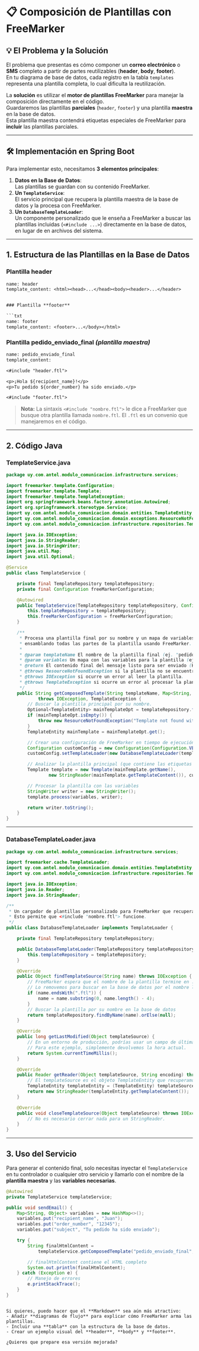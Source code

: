 # 📋 Composición de Plantillas con FreeMarker

## 💡 El Problema y la Solución

El problema que presentas es cómo componer un **correo electrónico** o **SMS** completo a partir de partes reutilizables (**header**, **body**, **footer**).  
En tu diagrama de base de datos, cada registro en la tabla `templates` representa una plantilla completa, lo cual dificulta la reutilización.

La **solución** es utilizar el **motor de plantillas FreeMarker** para manejar la composición directamente en el código.  
Guardaremos las plantillas **parciales** (`header`, `footer`) y una plantilla **maestra** en la base de datos.  
Esta plantilla maestra contendrá etiquetas especiales de FreeMarker para **incluir** las plantillas parciales.

---

## 🛠️ Implementación en Spring Boot

Para implementar esto, necesitamos **3 elementos principales**:

1. **Datos en la Base de Datos**:  
   Las plantillas se guardan con su contenido FreeMarker.
2. **Un `TemplateService`**:  
   El servicio principal que recupera la plantilla maestra de la base de datos y la procesa con FreeMarker.
3. **Un `DatabaseTemplateLoader`**:  
   Un componente personalizado que le enseña a FreeMarker a buscar las plantillas incluidas (`<#include ...>`) directamente en la base de datos, en lugar de en archivos del sistema.

---

## 1. Estructura de las Plantillas en la Base de Datos

### Plantilla **header**
```txt
name: header
template_content: <html><head>...</head><body><header>...</header>


### Plantilla **footer**

```txt
name: footer
template_content: <footer>...</body></html>
```

### Plantilla **pedido\_enviado\_final** *(plantilla maestra)*

```txt
name: pedido_enviado_final
template_content:

<#include "header.ftl">

<p>¡Hola ${recipient_name}!</p>
<p>Tu pedido ${order_number} ha sido enviado.</p>

<#include "footer.ftl">
```

> **Nota:** La sintaxis `<#include "nombre.ftl">` le dice a FreeMarker que busque otra plantilla llamada `nombre.ftl`.
> El `.ftl` es un convenio que manejaremos en el código.

---

## 2. Código Java

### **TemplateService.java**

```java
package uy.com.antel.modulo_comunicacion.infrastructure.services;

import freemarker.template.Configuration;
import freemarker.template.Template;
import freemarker.template.TemplateException;
import org.springframework.beans.factory.annotation.Autowired;
import org.springframework.stereotype.Service;
import uy.com.antel.modulo_comunicacion.domain.entities.TemplateEntity;
import uy.com.antel.modulo_comunicacion.domain.exceptions.ResourceNotFoundException;
import uy.com.antel.modulo_comunicacion.infrastructure.repositories.TemplateRepository;

import java.io.IOException;
import java.io.StringReader;
import java.io.StringWriter;
import java.util.Map;
import java.util.Optional;

@Service
public class TemplateService {

    private final TemplateRepository templateRepository;
    private final Configuration freeMarkerConfiguration;

    @Autowired
    public TemplateService(TemplateRepository templateRepository, Configuration freeMarkerConfiguration) {
        this.templateRepository = templateRepository;
        this.freeMarkerConfiguration = freeMarkerConfiguration;
    }

    /**
     * Procesa una plantilla final por su nombre y un mapa de variables,
     * ensamblando todas las partes de la plantilla usando FreeMarker.
     *
     * @param templateName El nombre de la plantilla final (ej. "pedido_enviado_final").
     * @param variables Un mapa con las variables para la plantilla (ej. "recipient_name", "order_number").
     * @return El contenido final del mensaje listo para ser enviado (HTML o texto).
     * @throws ResourceNotFoundException si la plantilla no se encuentra.
     * @throws IOException si ocurre un error al leer la plantilla.
     * @throws TemplateException si ocurre un error al procesar la plantilla.
     */
    public String getComposedTemplate(String templateName, Map<String, Object> variables)
            throws IOException, TemplateException {
        // Buscar la plantilla principal por su nombre.
        Optional<TemplateEntity> mainTemplateOpt = templateRepository.findByName(templateName);
        if (mainTemplateOpt.isEmpty()) {
            throw new ResourceNotFoundException("Template not found with name: " + templateName);
        }
        TemplateEntity mainTemplate = mainTemplateOpt.get();

        // Crear una configuración de FreeMarker en tiempo de ejecución.
        Configuration customConfig = new Configuration(Configuration.VERSION_2_3_32);
        customConfig.setTemplateLoader(new DatabaseTemplateLoader(templateRepository));

        // Analizar la plantilla principal (que contiene las etiquetas de inclusión)
        Template template = new Template(mainTemplate.getName(),
                new StringReader(mainTemplate.getTemplateContent()), customConfig);

        // Procesar la plantilla con las variables
        StringWriter writer = new StringWriter();
        template.process(variables, writer);

        return writer.toString();
    }
}
```

---

### **DatabaseTemplateLoader.java**

```java
package uy.com.antel.modulo_comunicacion.infrastructure.services;

import freemarker.cache.TemplateLoader;
import uy.com.antel.modulo_comunicacion.domain.entities.TemplateEntity;
import uy.com.antel.modulo_comunicacion.infrastructure.repositories.TemplateRepository;

import java.io.IOException;
import java.io.Reader;
import java.io.StringReader;

/**
 * Un cargador de plantillas personalizado para FreeMarker que recupera las plantillas de la base de datos.
 * Esto permite que <#include "nombre.ftl"> funcione.
 */
public class DatabaseTemplateLoader implements TemplateLoader {

    private final TemplateRepository templateRepository;

    public DatabaseTemplateLoader(TemplateRepository templateRepository) {
        this.templateRepository = templateRepository;
    }

    @Override
    public Object findTemplateSource(String name) throws IOException {
        // FreeMarker espera que el nombre de la plantilla termine en .ftl.
        // Lo removemos para buscar en la base de datos por el nombre limpio.
        if (name.endsWith(".ftl")) {
            name = name.substring(0, name.length() - 4);
        }
        // Buscar la plantilla por su nombre en la base de datos
        return templateRepository.findByName(name).orElse(null);
    }

    @Override
    public long getLastModified(Object templateSource) {
        // En un entorno de producción, podrías usar un campo de última modificación.
        // Para este ejemplo, simplemente devolvemos la hora actual.
        return System.currentTimeMillis();
    }

    @Override
    public Reader getReader(Object templateSource, String encoding) throws IOException {
        // El templateSource es el objeto TemplateEntity que recuperamos antes.
        TemplateEntity templateEntity = (TemplateEntity) templateSource;
        return new StringReader(templateEntity.getTemplateContent());
    }

    @Override
    public void closeTemplateSource(Object templateSource) throws IOException {
        // No es necesario cerrar nada para un StringReader.
    }
}
```

---

## 3. Uso del Servicio

Para generar el contenido final, solo necesitas inyectar el `TemplateService` en tu controlador o cualquier otro servicio y llamarlo con el nombre de la **plantilla maestra** y las **variables necesarias**.

```java
@Autowired
private TemplateService templateService;

public void sendEmail() {
    Map<String, Object> variables = new HashMap<>();
    variables.put("recipient_name", "Juan");
    variables.put("order_number", "12345");
    variables.put("subject", "Tu pedido ha sido enviado");

    try {
        String finalHtmlContent =
            templateService.getComposedTemplate("pedido_enviado_final", variables);

        // finalHtmlContent contiene el HTML completo
        System.out.println(finalHtmlContent);
    } catch (Exception e) {
        // Manejo de errores
        e.printStackTrace();
    }
}
```

```

Si quieres, puedo hacer que el **Markdown** sea aún más atractivo:  
- Añadir **diagramas de flujo** para explicar cómo FreeMarker arma las plantillas.  
- Incluir una **tabla** con la estructura de la base de datos.  
- Crear un ejemplo visual del **header**, **body** y **footer**.  

¿Quieres que prepare esa versión mejorada?
```
